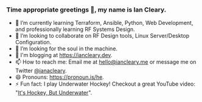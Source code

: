### Time appropriate greetings 👋, my name is Ian Cleary.

- 🌱 I’m currently learning Terraform, Ansible, Python, Web Development, and professionally learning RF Systems Design.
- 👯 I’m looking to collaborate on RF Design tools, Linux Server/Desktop Configuration.
- 🤔 I’m looking for the soul in the machine.
- 💬 I'm blogging at https://iancleary.dev.
- 📫 How to reach me: Email me at [hello@iancleary.me](mailto:hello@iancleary.me) or message me on Twitter [@ianacleary](https://twitter.com/ianacleary).
- 😄 Pronouns: https://pronoun.is/he.
- ⚡ Fun fact: I play Underwater Hockey! Checkout a great YouTube video: "[It's Hockey, But Underwater](https://www.youtube.com/watch?v=SAukrpTEvZA)".
